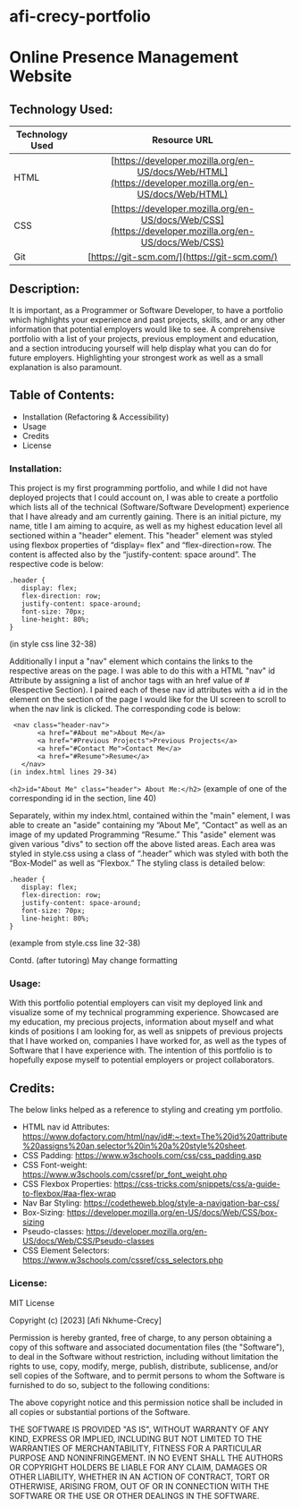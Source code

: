 # afi-crecy-portfolio 

# Online Presence Management Website

## Technology Used:
| Technology Used         | Resource URL           | 
| ------------- |:-------------:| 
| HTML    | [https://developer.mozilla.org/en-US/docs/Web/HTML](https://developer.mozilla.org/en-US/docs/Web/HTML) | 
| CSS     | [https://developer.mozilla.org/en-US/docs/Web/CSS](https://developer.mozilla.org/en-US/docs/Web/CSS)      |   
| Git | [https://git-scm.com/](https://git-scm.com/)     | 

## Description: 

[Visit Deployed Site]: XXX

It is important, as a Programmer or Software Developer, to have a portfolio which highlights your experience and past projects, skills, and or any other information that potential employers would like to see. A comprehensive portfolio with a list of your projects, previous employment and education, and a section introducing yourself will help display what you can do for future employers. Highlighting your strongest work as well as a small explanation is also paramount.


## Table of Contents: 
* Installation (Refactoring & Accessibility)
* Usage
* Credits 
* License


### Installation: 
 

This project is my first programming portfolio, and while I did not have deployed projects that I could account on, I was able to create a portfolio which lists all of the technical (Software/Software Development) experience that I have already and am currently gaining. There is an initial picture, my name, title I am aiming to acquire, as well as my highest education level all sectioned within a "header" element. This "header" element was styled using flexbox properties of “display= flex” and “flex-direction=row. The content is affected also by the “justify-content: space around”. The respective code is below:

```
.header {
   display: flex;
   flex-direction: row;
   justify-content: space-around;
   font-size: 70px;
   line-height: 80%;
}
```
(in style css line 32-38)

Additionally I input a "nav" element which contains the links to the respective areas on the page. I was able to do this with a HTML "nav" id Attribute by assigning a list of anchor tags with an href value of #(Respective Section). I paired each of these nav id attributes with a id in the element on the section of the page I would like for the UI screen to scroll to when the nav link is clicked. The corresponding code is below: 

```
 <nav class="header-nav">
       <a href="#About me">About Me</a>
       <a href="#Previous Projects">Previous Projects</a>
       <a href="#Contact Me">Contact Me</a>
       <a href="#Resume">Resume</a>
   </nav>
(in index.html lines 29-34) 
```


`<h2>id="About Me" class="header"> About Me:</h2>`
(example of one of the corresponding id in the section, line 40)


Separately, within my index.html, contained within the "main" element, I was able to create an "aside" containing my “About Me”, “Contact” as well as an image of my updated Programming “Resume.” This "aside" element was given various "divs" to section off the above listed areas. Each area was styled in style.css using a class of “.header” which was styled with both the “Box-Model” as well as “Flexbox.” The styling class is detailed below: 

```
.header {
   display: flex;
   flex-direction: row;
   justify-content: space-around;
   font-size: 70px;
   line-height: 80%;
}
```
(example from style.css line 32-38)



Contd. (after tutoring) 
May change formatting 




### Usage: 
With this portfolio potential employers can visit my deployed link and visualize some of my technical programming experience. Showcased are my education, my precious projects, information about myself and what kinds of positions I am looking for, as well as snippets of previous projects that I have worked on, companies I have worked for, as well as the types of Software that I have experience with. The intention of this portfolio is to hopefully expose myself to potential employers or project collaborators. 


## Credits:
The below links helped as a reference to styling and creating ym portfolio. 

* HTML nav id Attributes: https://www.dofactory.com/html/nav/id#:~:text=The%20id%20attribute%20assigns%20an,selector%20in%20a%20style%20sheet. 
* CSS Padding: https://www.w3schools.com/css/css_padding.asp 
* CSS Font-weight: https://www.w3schools.com/cssref/pr_font_weight.php 
* CSS Flexbox Properties: https://css-tricks.com/snippets/css/a-guide-to-flexbox/#aa-flex-wrap 
* Nav Bar Styling: https://codetheweb.blog/style-a-navigation-bar-css/ 
* Box-Sizing: https://developer.mozilla.org/en-US/docs/Web/CSS/box-sizing 
* Pseudo-classes: https://developer.mozilla.org/en-US/docs/Web/CSS/Pseudo-classes 
* CSS Element Selectors: https://www.w3schools.com/cssref/css_selectors.php 

### License:
MIT License

Copyright (c) [2023] [Afi Nkhume-Crecy]

Permission is hereby granted, free of charge, to any person obtaining a copy
of this software and associated documentation files (the "Software"), to deal
in the Software without restriction, including without limitation the rights
to use, copy, modify, merge, publish, distribute, sublicense, and/or sell
copies of the Software, and to permit persons to whom the Software is
furnished to do so, subject to the following conditions:

The above copyright notice and this permission notice shall be included in all
copies or substantial portions of the Software.

THE SOFTWARE IS PROVIDED "AS IS", WITHOUT WARRANTY OF ANY KIND, EXPRESS OR
IMPLIED, INCLUDING BUT NOT LIMITED TO THE WARRANTIES OF MERCHANTABILITY,
FITNESS FOR A PARTICULAR PURPOSE AND NONINFRINGEMENT. IN NO EVENT SHALL THE
AUTHORS OR COPYRIGHT HOLDERS BE LIABLE FOR ANY CLAIM, DAMAGES OR OTHER
LIABILITY, WHETHER IN AN ACTION OF CONTRACT, TORT OR OTHERWISE, ARISING FROM,
OUT OF OR IN CONNECTION WITH THE SOFTWARE OR THE USE OR OTHER DEALINGS IN THE
SOFTWARE. 



